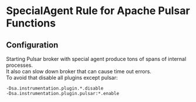# SpecialAgent Rule for Apache Pulsar Functions

## Configuration

Starting Pulsar broker with special agent produce tons of spans of internal processes.  
It also can slow down broker that can cause time out errors.  
To avoid that disable all plugins except pulsar:

```shell script
-Dsa.instrumentation.plugin.*.disable
-Dsa.instrumentation.plugin.pulsar:*.enable
```
